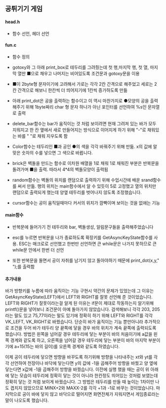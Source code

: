 ## 공튀기기 게임

#### head.h

- 함수 선언, 헤더 선언

#### fun.c

- 함수 정의

- gotoxy와 그 아래 print_box로 테두리를 그려줬는데 첫 행,마지막 행, 첫 열, 마지막 열만 ■으로 채우고 나머지는 비어있도록 조건문과 gotoxy문을 이용

-  ■이 2byte형 문자이기에 고려해서 가로는 각각 2칸 간격으로 해주었고 세로는 2칸 간격으로 해보니 한칸씩 더 띄어지기에 1칸씩 증가하도록 만듦

- 아래 print_dot은 공을 출력하는 함수이고 이 역시 마찬가지로 ●모양의 공을 출력해주기 위해 1byte짜리 char 형 문자 하나가 아닌 포인터를 선언하여 %s인 문자열로 출력

- delete_bar함수는 bar가 움직이는 것 처럼 보이려면 현재 그려져 있는 바가 모두 지워지고 한 칸 옆에서 새로 만들어지는 방식으로 이어지게 하기 위해 "-"로 채워있는 바를 " "로 채워 지우도록 함

- Color함수는 테두리인 ■과 공인 ●의 색을 각각 바꿔주기 위해 만듦. x의 값에 알맞은 숫자의 수를 넣으면 그 색으로 바뀝니다.

- brick은 벽돌을 만드는 함수로 이차원 배열을 1로 채워 1로 채워진 부분은 반복문을 돌려가며 ■을 출력. 따라서 4*4의 벽돌모양이 출력됨

- random함수는 벽돌의 위치를 랜덤으로 출력하기 위해 수업시간에 배운 srand함수를 써서 만듦. 행의 위치는 main함수에서 알 수 있듯이 5로 고정했고 열의 위치만 랜덤으로 출력되게 했는데 양옆 테두리를 벗어나지 않도록 조정했습니다.

- cursor함수는 공이 움직일때마다 커서의 위치가 깜빡이며 보이는 것을 없애는 기능

#### main함수

- 반복문에 들어가기 전 테두리와 bar, 벽돌생성, 알림문구들을 출력해주었습니다 

- esc를 누르면 반복문을 나가 종료하도록 확장키를 GetAsyncKeyState함수를 사용. ESC는 매크로로 선언했고 한번만 선언하면 큰 while문은 나가지 못하므로 큰 while문 안에서 한번 더 선언

- 또한 반복문을 돌면서 공이 자취를 남기지 않고 돌아야하기 때문에 print_dot(x,y," ");를 출력함

#### 추가내용

바가 방향키를 누름에 따라 움직이는 기능 구현시 약간의 문제가 있었는데 그 이유는 GetAsyncKeyState(LEFT)에서 LEFT와 RIGHT를 잘못 선언해 준 것이었습니다.  LEFT와 RIGHT가 잘못이라는걸 알게 된 이유는 if문이 제대로 작동하는지 알기위해 printf()문을 넣어보니 조건문이 아예 돌아가지 않았습니다. 검색해보니 각각 203, 205라는 말도 있고 75,77이라는 말도 있기에 정확히 하기 위해 LEFT와 RIGHT를 각각 VK_LEFT, VK_RIGHT로 바꿨습니다. 단순히 바가 움직이는 기능 뿐만아니라 추가적으로 조건을 두어 바가 테두리 양 끝쪽에 닿을 경우 바의 위치가 계속 끝쪽에 출력되도록 했습니다. 방법은 왼쪽을 넘어갈 경우 테두리에 닿는 부분이 바의 처음이기에 a값을 왼쪽 경계와 같도록 하고, 오른쪽을 넘어갈 경우 테두리에 닿는 부분이 바의 마지막 부분이기에 a+15(15는 바의 길이)를 오른쪽 경계와 같도록 하였습니다. 

이제 공이 테두리에 닿으면 방향을 바꾸도록 하기위해 방향을 나타내주는 xt와 yt를 각각 선언하여 천장이나 바닥에 닿는다면 y의 값에 -1을 곱해주어 방향을 바꿨고 양 옆에 닿는다면 x값에 -1을 곱해주어 방향을 바꿨습니다. 이전에 실행 했을 때는 공이 위 아래에 닿는 모습이 테두리에 정확히 닿는 것이 아니라 한칸정도 띄어있는 것처럼 보였는데 정확히 닿는 것 처럼 보이게 바꿨습니다. 그 방법은 테두리를 만들 때 높이는 1차이만 나도 겹치지 않았으므로 MINX+2와 MAXX-2를 각각 +1과 -1로 바꾸는 것이었습니다. 마지막으로 공이 바에 닿지 않고 바닥으로 떨어지면 화면전체가 지워지면서 게임종료라는 말이 나오도록 했습니다. 
